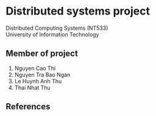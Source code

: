 # Distributed systems project
Distributed Computing Systems (NT533)  
University of Information Technology
## Member of project
1. Nguyen Cao Thi
2. Nguyen Tra Bao Ngan
3. Le Huynh Anh Thu
4. Thai Nhat Thu

## References
